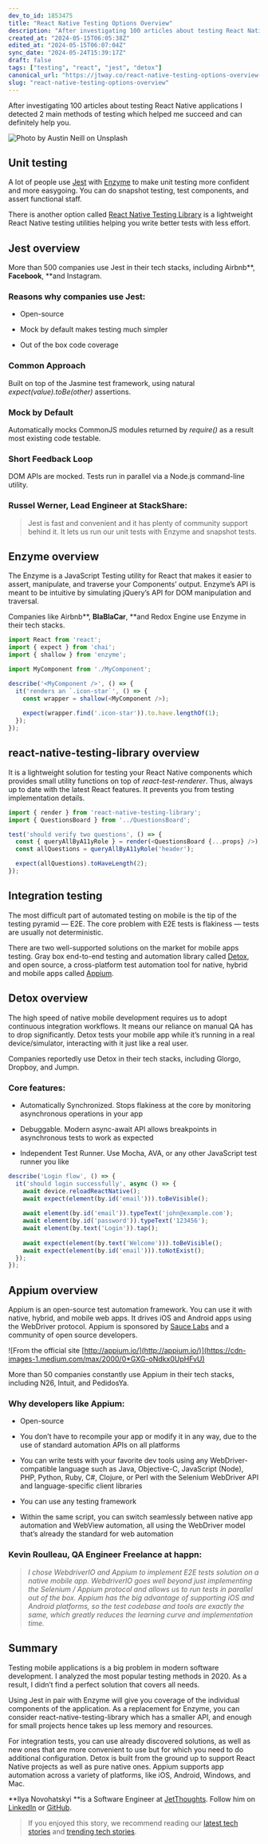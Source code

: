 ```yaml
---
dev_to_id: 1853475
title: "React Native Testing Options Overview"
description: "After investigating 100 articles about testing React Native applications I detected 2 main methods of..."
created_at: "2024-05-15T06:05:38Z"
edited_at: "2024-05-15T06:07:04Z"
sync_date: "2024-05-24T15:39:17Z"
draft: false
tags: ["testing", "react", "jest", "detox"]
canonical_url: "https://jtway.co/react-native-testing-options-overview-3b1d55e6e6f3"
slug: "react-native-testing-options-overview"
---
```

After investigating 100 articles about testing React Native applications I detected 2 main methods of testing which helped me succeed and can definitely help you.

![Photo by [Austin Neill](https://unsplash.com/@arstyy?utm_source=medium&utm_medium=referral) on [Unsplash](https://unsplash.com?utm_source=medium&utm_medium=referral)](https://cdn-images-1.medium.com/max/7984/0*x7YNZtBBiyYwpr3u)

## Unit testing

A lot of people use [Jest](https://jestjs.io/docs/en/tutorial-react-native) with [Enzyme](https://airbnb.io/enzyme/docs/guides/react-native.html) to make unit testing more confident and more easygoing. You can do snapshot testing, test components, and assert functional staff.

There is another option called [React Native Testing Library](https://github.com/callstack/react-native-testing-library) is a lightweight React Native testing utilities helping you write better tests with less effort.

## Jest overview

More than 500 companies use Jest in their tech stacks, including Airbnb**, **Facebook**, **and Instagram.

### Reasons why companies use Jest:

* Open-source

* Mock by default makes testing much simpler

* Out of the box code coverage

### Common Approach

Built on top of the Jasmine test framework, using natural *expect(value).toBe(other)* assertions.

### Mock by Default

Automatically mocks CommonJS modules returned by *require()* as a result most existing code testable.

### Short Feedback Loop

DOM APIs are mocked. Tests run in parallel via a Node.js command-line utility.

### Russel Werner, Lead Engineer at StackShare:
>  Jest is fast and convenient and it has plenty of community support behind it. It lets us run our unit tests with Enzyme and snapshot tests.

## Enzyme overview

The Enzyme is a JavaScript Testing utility for React that makes it easier to assert, manipulate, and traverse your Components’ output. Enzyme’s API is meant to be intuitive by simulating jQuery’s API for DOM manipulation and traversal.

Companies like Airbnb**, **BlaBlaCar**, **and Redox Engine use Enzyme in their tech stacks.

```js
import React from 'react';
import { expect } from 'chai';
import { shallow } from 'enzyme';

import MyComponent from './MyComponent';

describe('<MyComponent />', () => {
  it('renders an `.icon-star`', () => {
    const wrapper = shallow(<MyComponent />);
                            
    expect(wrapper.find('.icon-star')).to.have.lengthOf(1);
  });
});
```

## react-native-testing-library overview

It is a lightweight solution for testing your React Native components which provides small utility functions on top of *react-test-renderer*. Thus, always up to date with the latest React features. It prevents you from testing implementation details.

```js
import { render } from 'react-native-testing-library';
import { QuestionsBoard } from '../QuestionsBoard';

test('should verify two questions', () => {
  const { queryAllByA11yRole } = render(<QuestionsBoard {...props} />);
  const allQuestions = queryAllByA11yRole('header');

  expect(allQuestions).toHaveLength(2);
});
```

## Integration testing

The most difficult part of automated testing on mobile is the tip of the testing pyramid — E2E. The core problem with E2E tests is flakiness — tests are usually not deterministic.

There are two well-supported solutions on the market for mobile apps testing. Gray box end-to-end testing and automation library called [Detox](https://github.com/wix/Detox), and open source, a cross-platform test automation tool for native, hybrid and mobile apps called [Appium](https://github.com/appium/appium).

## Detox overview

The high speed of native mobile development requires us to adopt continuous integration workflows. It means our reliance on manual QA has to drop significantly. Detox tests your mobile app while it’s running in a real device/simulator, interacting with it just like a real user.

Companies reportedly use Detox in their tech stacks, including Glorgo, Dropboy, and Jumpn.

### Core features:

* Automatically Synchronized. Stops flakiness at the core by monitoring asynchronous operations in your app

* Debuggable. Modern async-await API allows breakpoints in asynchronous tests to work as expected

* Independent Test Runner. Use Mocha, AVA, or any other JavaScript test runner you like

```js
describe('Login flow', () => {
  it('should login successfully', async () => {
    await device.reloadReactNative();
    await expect(element(by.id('email'))).toBeVisible();
      
    await element(by.id('email')).typeText('john@example.com');
    await element(by.id('password')).typeText('123456');
    await element(by.text('Login')).tap();
      
    await expect(element(by.text('Welcome'))).toBeVisible();
    await expect(element(by.id('email'))).toNotExist();
  });
});
```

## Appium overview

Appium is an open-source test automation framework. You can use it with native, hybrid, and mobile web apps. It drives iOS and Android apps using the WebDriver protocol. Appium is sponsored by [Sauce Labs](https://saucelabs.com/) and a community of open source developers.

![From the official site [http://appium.io/](http://appium.io/)](https://cdn-images-1.medium.com/max/2000/0*GXG-oNdkx0UpHFvU)

More than 50 companies constantly use Appium in their tech stacks, including N26, Intuit, and PedidosYa.

### Why developers like Appium:

* Open-source

* You don’t have to recompile your app or modify it in any way, due to the use of standard automation APIs on all platforms

* You can write tests with your favorite dev tools using any WebDriver-compatible language such as Java, Objective-C, JavaScript (Node), PHP, Python, Ruby, C#, Clojure, or Perl with the Selenium WebDriver API and language-specific client libraries

* You can use any testing framework

* Within the same script, you can switch seamlessly between native app automation and WebView automation, all using the WebDriver model that’s already the standard for web automation

### Kevin Roulleau, QA Engineer Freelance at happn:
>  *I chose WebdriverIO and Appium to implement E2E tests solution on a native mobile app. WebdriverIO goes well beyond just implementing the Selenium / Appium protocol and allows us to run tests in parallel out of the box. Appium has the big advantage of supporting iOS and Android platforms, so the test codebase and tools are exactly the same, which greatly reduces the learning curve and implementation time.*

## Summary

Testing mobile applications is a big problem in modern software development. I analyzed the most popular testing methods in 2020. As a result, I didn’t find a perfect solution that covers all needs.

Using Jest in pair with Enzyme will give you coverage of the individual components of the application. As a replacement for Enzyme, you can consider react-native-testing-library which has a smaller API, and enough for small projects hence takes up less memory and resources.

For integration tests, you can use already discovered solutions, as well as new ones that are more convenient to use but for which you need to do additional configuration. Detox is built from the ground up to support React Native projects as well as pure native ones. Appium supports app automation across a variety of platforms, like iOS, Android, Windows, and Mac.

**Ilya Novohatskyi **is a Software Engineer at [JetThoughts](https://www.jetthoughts.com/). Follow him on [LinkedIn](https://www.linkedin.com/in/ilya-novohatskyi-a61644114/) or [GitHub](https://github.com/sweatC).
>  If you enjoyed this story, we recommend reading our [latest tech stories](https://jtway.co/latest) and [trending tech stories](https://jtway.co/trending).
